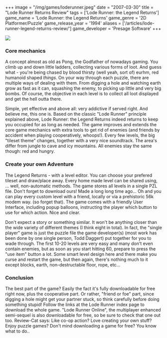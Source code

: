 +++
image = "/img/games/loderunner.jpeg"
date = "2007-03-30"
title = "Lode Runner Returns Review"
tags = ['Lode Runner: the Legend Returns']
game_name = 'Lode Runner: the Legend Returns'
game_genre = '2D Platformer/Puzzle'
game_release_year = '1994'
aliases = ['/articles/lode-runner-legend-returns-review/']
game_developer = 'Presage Software'
+++

<img src="/img/Guides/LodeRunnerReturns.jpg">

### Core mechanics

A concept almost as old as Pong, the Godfather of nowadays gaming. You climb up and down little ladders, collecting various forms of loot. And guess what - you're being chased by blood thirsty (well yeah, sort of) eurhm, red humanoid shaped *things*. On your way through each puzzle, there are multiple ways of dealing with them. From digging a hole and watching earth grow as fast as it can, squashing the enemy, to picking up little and very big bombs. Of course, the objective in each level is to collect all loot displayed and get the hell outta there.

Simple, yet effective and above all: very addictive if served right. And believe me, this one is. Based on the classic "Lode Runner" principle explained above, Lode Runner: the Legend Returns indeed returns to keep you occupied for as long as needed. The game improves and extends the core game mechanics with extra tools to get rid of enemies (and friends by accident when playing cooperatively, whoops!). Every few levels, the big "tileset theme" changes, together with a very nice soundtrack. The area's differ from jungle to cave and icy mountains. All enemies stay the same though: red and hungry.

### Create your own Adventure

The Legend Returns - with a level editor. You can choose your prefered tileset and draw/place away. Every home made level can be shared using, ... well, non-automatic methods. The game stores all levels in a single PZL file. Don't forget to download ours! Made a long long time ago... Oh and you can play every custom level with a friend, locally or via a prehistoric 56k modem way. (so forget that). The game comes with a friendly User Interface, including popup balloons, instructing the player which button to use for which action. Nice and clear.

Don't expect a story or something similar. It won't be anything closer than the wide variety of different themes (I think eight in total). In fact, the "single player" game is just the puzzle file the game developer(s) (most work has been done by one single person, Todd Daggert) put together for you to wade through. The first 10-20 levels are very easy and many don't even contain enemies, but as soon as you start hitting 60, prepare to press the "use item" button a lot. Some smart level design here and there make you curse and restart the game, but then again, there's nothing much to it except blocks, earth, non-destructable floor, rope, etc...

### Conclusion

The best part of the game? Easily the fact it's fully downloadable for free right now, plus the cooperative part. Or rather, "friend or foe" part, since digging a hole might get your partner stuck, so think carefully before doing something stupid! Follow the links at the Lode Runner index page to download the whole game. "Lode Runner Online", the multiplayer enhanced semi-sequel is also downloadable for free, so be sure to check that one out too.
Review-Cat says: Like co-op action? Love creating your own stuff? Enjoy puzzle games? Don't mind downloading a game for free? You know what to do..
 